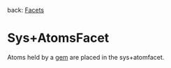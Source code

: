 back: [Facets](basics/gem.md#Facets)

# Sys+AtomsFacet

Atoms held by a [gem](basics/gem.md) are placed in the sys+atomfacet.
